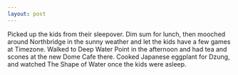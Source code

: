 ```yaml
---
layout: post
---
```


Picked up the kids from their sleepover. Dim sum for lunch, then mooched around
Northbridge in the sunny weather and let the kids have a few games at Timezone.
Walked to Deep Water Point in the afternoon and had tea and scones at the new
Dome Cafe there. Cooked Japanese eggplant for Dzung, and watched The Shape of
Water once the kids were asleep.
